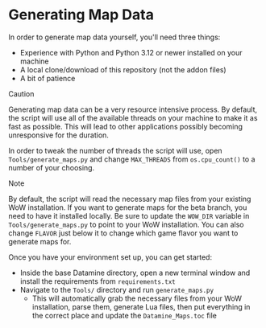 # Generating Map Data

In order to generate map data yourself, you'll need three things:
- Experience with Python and Python 3.12 or newer installed on your machine
- A local clone/download of this repository (not the addon files)
- A bit of patience

> [!CAUTION]
> Generating map data can be a very resource intensive process. By default, the script will use all of the available threads on your machine to make it as fast as possible. This will lead to other applications possibly becoming unresponsive for the duration.

In order to tweak the number of threads the script will use, open `Tools/generate_maps.py` and change `MAX_THREADS` from `os.cpu_count()` to a number of your choosing.

> [!NOTE]
> By default, the script will read the necessary map files from your existing WoW installation. If you want to generate maps for the beta branch, you need to have it installed locally. Be sure to update the `WOW_DIR` variable in `Tools/generate_maps.py` to point to your WoW installation. You can also change `FLAVOR` just below it to change which game flavor you want to generate maps for.

Once you have your environment set up, you can get started:
- Inside the base Datamine directory, open a new terminal window and install the requirements from `requirements.txt`
- Navigate to the `Tools/` directory and run `generate_maps.py`
  - This will automatically grab the necessary files from your WoW installation, parse them, generate Lua files, then put everything in the correct place and update the `Datamine_Maps.toc` file

